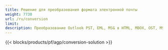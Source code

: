 ```yaml
---
title: Решение для преобразования формата электронной почты 
weight: 7730
url: /ru/conversion
limit: 
description: Преобразование Outlook PST, EML, MSG в HTML, MBOX, OST, MSG и многое другое
---
```


{{< blocks/products/pf/agp/conversion-solution >}} 